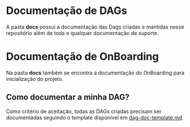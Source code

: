 # Documentação de DAGs

A pasta **docs** possui a documentação das Dags criadas e mantidas nesse repositório além de toda e qualquer documentação de suporte.

# Documentação de OnBoarding
Na pasta **docs** também se encontra a documentação do OnBoarding para inicialização do projeto.

## Como documentar a minha DAG?

Como critério de aceitação, todas as DAGs criadas precisam ser documentadas seguindo o template disponível em [dag-doc-template.md](docs/dag-doc-template.md).

